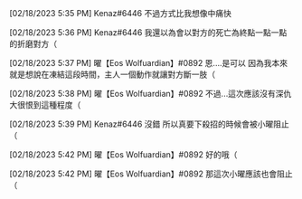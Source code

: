 
[02/18/2023 5:35 PM] Kenaz#6446
不過方式比我想像中痛快


[02/18/2023 5:36 PM] Kenaz#6446
我還以為會以對方的死亡為終點一點一點的折磨對方（


[02/18/2023 5:37 PM] 曜【Eos Wolfuardian】#0892
恩....是可以
因為我本來就是想說在凍結這段時間，主人一個動作就讓對方斷一肢（


[02/18/2023 5:38 PM] 曜【Eos Wolfuardian】#0892
不過...這次應該沒有深仇大很恨到這種程度（


[02/18/2023 5:39 PM] Kenaz#6446
沒錯 所以真要下殺招的時候會被小曜阻止（


[02/18/2023 5:42 PM] 曜【Eos Wolfuardian】#0892
好的哦（


[02/18/2023 5:42 PM] 曜【Eos Wolfuardian】#0892
那這次小曜應該也會阻止（
